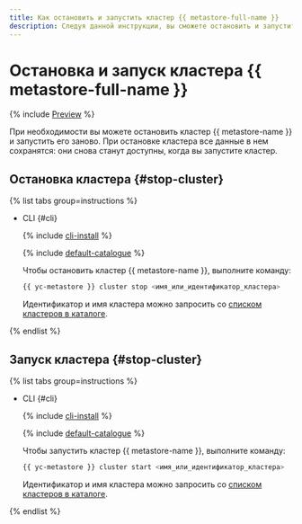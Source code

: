 ```yaml
---
title: Как остановить и запустить кластер {{ metastore-full-name }}
description: Следуя данной инструкции, вы сможете остановить и запустить кластер {{ metastore-full-name }}.
---
```


# Остановка и запуск кластера {{ metastore-full-name }}

{% include [Preview](../../../_includes/note-preview.md) %}

При необходимости вы можете остановить кластер {{ metastore-name }} и запустить его заново. При остановке кластера все данные в нем сохранятся: они снова станут доступны, когда вы запустите кластер.

## Остановка кластера {#stop-cluster}

{% list tabs group=instructions %}

- CLI {#cli}

  {% include [cli-install](../../../_includes/cli-install.md) %}

  {% include [default-catalogue](../../../_includes/default-catalogue.md) %}

  Чтобы остановить кластер {{ metastore-name }}, выполните команду:

  ```bash
  {{ yc-metastore }} cluster stop <имя_или_идентификатор_кластера>
  ```

  Идентификатор и имя кластера можно запросить со [списком кластеров в каталоге](cluster-list.md#list-clusters).

{% endlist %}

## Запуск кластера {#stop-cluster}

{% list tabs group=instructions %}

- CLI {#cli}

  {% include [cli-install](../../../_includes/cli-install.md) %}

  {% include [default-catalogue](../../../_includes/default-catalogue.md) %}

  Чтобы запустить кластер {{ metastore-name }}, выполните команду:

  ```bash
  {{ yc-metastore }} cluster start <имя_или_идентификатор_кластера>
  ```

  Идентификатор и имя кластера можно запросить со [списком кластеров в каталоге](cluster-list.md#list-clusters).

{% endlist %}


